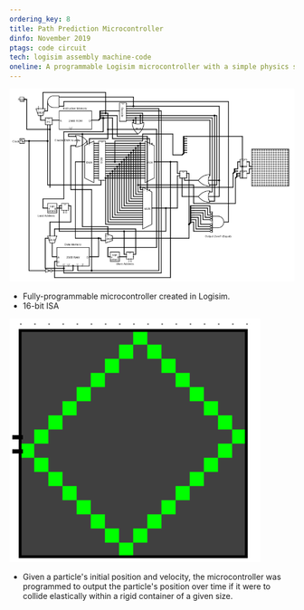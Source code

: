 ```yaml
---
ordering_key: 8
title: Path Prediction Microcontroller
dinfo: November 2019
ptags: code circuit
tech: logisim assembly machine-code
oneline: A programmable Logisim microcontroller with a simple physics simulation
---
```

![Logisim Microcontroller](/res/logisim-mcu_image_small.png "Logisim Microcontroller")
- Fully-programmable microcontroller created in Logisim.
- 16-bit ISA

![Logisim MCU Sample Output](/res/logisim-display_output.png "Sample MCU Output")
- Given a particle's initial position and velocity, the microcontroller was programmed to output the particle's position over time if it were to collide elastically within a rigid container of a given size.